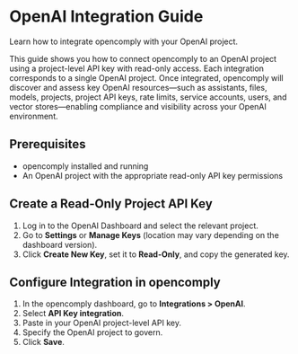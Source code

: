 # OpenAI Integration Guide

Learn how to integrate opencomply with your OpenAI project.

This guide shows you how to connect opencomply to an OpenAI project using a project-level API key with read-only access. Each integration corresponds to a single OpenAI project. Once integrated, opencomply will discover and assess key OpenAI resources—such as assistants, files, models, projects, project API keys, rate limits, service accounts, users, and vector stores—enabling compliance and visibility across your OpenAI environment.

## Prerequisites

- opencomply installed and running
- An OpenAI project with the appropriate read-only API key permissions

## Create a Read-Only Project API Key

1. Log in to the OpenAI Dashboard and select the relevant project.
2. Go to **Settings** or **Manage Keys** (location may vary depending on the dashboard version).
3. Click **Create New Key**, set it to **Read-Only**, and copy the generated key.

## Configure Integration in opencomply

1. In the opencomply dashboard, go to **Integrations > OpenAI**.
2. Select **API Key integration**.
3. Paste in your OpenAI project-level API key.
4. Specify the OpenAI project to govern.
5. Click **Save**.